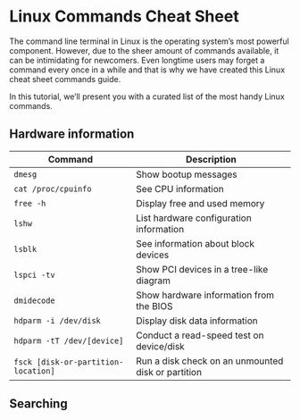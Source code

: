 # Linux Commands Cheat Sheet 

The command line terminal in Linux is the operating system’s most powerful component. However, due to the sheer amount of commands available, it can be intimidating for newcomers. Even longtime users may forget a command every once in a while and that is why we have created this Linux cheat sheet commands guide.

In this tutorial, we’ll present you with a curated list of the most handy Linux commands. 

## Hardware information

| Command | Description |
|--------------|--------------
|`dmesg` | Show bootup messages |
| `cat /proc/cpuinfo` | See CPU information|
| `free -h` | Display free and used memory |
| `lshw` | List hardware configuration information |
| `lsblk` | See information about block devices |
| `lspci -tv`| Show PCI devices in a tree-like diagram | 
| `dmidecode` |Show hardware information from the BIOS |
| `hdparm -i /dev/disk` | Display disk data information |
| `hdparm -tT /dev/[device]` | Conduct a read-speed test on device/disk |
| `fsck [disk-or-partition-location]`| Run a disk check on an unmounted disk or partition | 

## Searching
